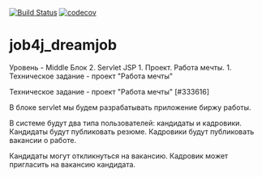 [![Build Status](https://travis-ci.com/l0il/job4j_dreamjob.svg?branch=master)](https://travis-ci.com/l0il/job4j_dreamjob)
[![codecov](https://codecov.io/gh/l0il/job4j_dreamjob/branch/master/graph/badge.svg?token=KTUQK36L5Q)](https://codecov.io/gh/l0il/job4j_dreamjob)


# job4j_dreamjob
Уровень - Middle Блок 2. Servlet JSP 1. Проект. Работа мечты. 1. Техническое задание - проект "Работа мечты"

Техническое задание - проект "Работа мечты" [#333616]

В блоке servlet мы будем разрабатывать приложение биржу работы.

В системе будут два типа пользователей: кандидаты и кадровики. Кандидаты будут публиковать резюме. Кадровики будут публиковать вакансии о работе.

Кандидаты могут откликнуться на вакансию. Кадровик может пригласить на вакансию кандидата.
